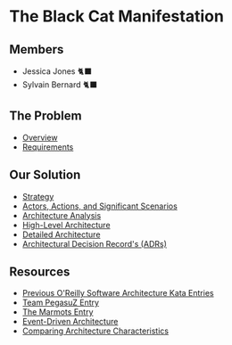 # The Black Cat Manifestation

## Members

- Jessica Jones 🐈‍⬛
- Sylvain Bernard 🐈‍⬛

## The Problem

- [Overview](./problem/overview.md)
- [Requirements](./problem/requirements.md)

## Our Solution

- [Strategy](./solution/strategy.md)
- [Actors, Actions, and Significant Scenarios](./solution/actors_actions_scenarios.md)
- [Architecture Analysis](./solution/architecture_analysis.md)
- [High-Level Architecture](./solution/high_level_architecture.md)
- [Detailed Architecture](./solution/detailed_architecture/README.md)
- [Architectural Decision Record's (ADRs)](./solution/adr/README.md)

## Resources

- [Previous O'Reilly Software Architecture Kata Entries](https://github.com/tekiegirl/SoftwareArchitectureResources/blob/main/Resources/OReillyKata.md)
- [Team PegasuZ Entry](https://github.com/z-katas/arch-katas-dcc)
- [The Marmots Entry](https://github.com/TheMarmots/ArchKatas2022)
- [Event-Driven Architecture](https://www.oreilly.com/library/view/software-architecture-patterns/9781491971437/ch02.html)
- [Comparing Architecture Characteristics](https://learning.oreilly.com/library/view/microservices-vs-service-oriented/9781491975657/ch03.html)
